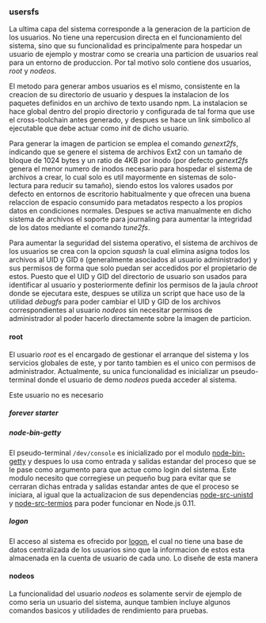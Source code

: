 ### usersfs

La ultima capa del sistema corresponde a la generacion de la particion de los
usuarios. No tiene una repercusion directa en el funcionamiento del sistema,
sino que su funcionalidad es principalmente para hospedar un usuario de ejemplo
y mostrar como se crearia una particion de usuarios real para un entorno de
produccion. Por tal motivo solo contiene dos usuarios, *root* y *nodeos*.

El metodo para generar ambos usuarios es el mismo, consistente en la creacion de
su directorio de usuario y despues la instalacion de los paquetes definidos en
un archivo de texto usando npm. La instalacion se hace global dentro del propio
directorio y configurada de tal forma que use el cross-toolchain antes generado,
y despues se hace un link simbolico al ejecutable que debe actuar como *init* de
dicho usuario.

Para generar la imagen de particion se emplea el comando *genext2fs*, indicando
que se genere el sistema de archivos Ext2 con un tamaño de bloque de 1024 bytes
y un ratio de 4KB por inodo (por defecto *genext2fs* genera el menor numero de
inodos necesario para hospedar el sistema de archivos a crear, lo cual solo es
util mayormente en sistemas de solo-lectura para reducir su tamaño), siendo
estos los valores usados por defecto en entornos de escritorio habitualmente y
que ofrecen una buena relaccion de espacio consumido para metadatos respecto a
los propios datos en condiciones normales. Despues se activa manualmente en
dicho sistema de archivos el soporte para journaling para aumentar la integridad
de los datos mediante el comando *tune2fs*.

Para aumentar la seguridad del sistema operativo, el sistema de archivos de los
usuarios se crea con la opcion *squash* la cual elimina asigna todos los
archivos al UID y GID ```0``` (generalmente asociados al usuario administrador)
y sus permisos de forma que solo puedan ser accedidos por el propietario de
estos. Puesto que el UID y GID del directorio de usuario son usados para
identificar al usuario y posteriormente definir los permisos de la jaula
*chroot* donde se ejecutara este, despues se utiliza un script que hace uso de
la utilidad *debugfs* para poder cambiar el UID y GID de los archivos
correspondientes al usuario *nodeos* sin necesitar permisos de administrador al
poder hacerlo directamente sobre la imagen de particion.

#### root

El usuario *root* es el encargado de gestionar el arranque del sistema y los
servicios globales de este, y por tanto tambien es el unico con permisos de
administrador. Actualmente, su unica funcionalidad es inicializar un
pseudo-terminal donde el usuario de demo *nodeos* pueda acceder al sistema.

Este usuario no es necesario

##### forever starter

##### node-bin-getty

El pseudo-terminal ```/dev/console``` es inicializado por el modulo
[node-bin-getty](https://github.com/netlovers/node-bin-getty) y despues lo usa
como entrada y salidas estandar del proceso que se le pase como argumento para
que actue como login del sistema. Este modulo necesito que corregiese un pequeño
bug para evitar que se cerraran dichas entrada y salidas estandar antes de que
el proceso se iniciara, al igual que la actualizacion de sus dependencias
[node-src-unistd](https://github.com/netlovers/node-src-unistd) y
[node-src-termios](https://github.com/netlovers/node-src-termios) para poder
funcionar en Node.js 0.11.

##### logon

El acceso al sistema es ofrecido por [logon](https://github.com/piranna/logon),
el cual no tiene una base de datos centralizada de los usuarios sino que la
informacion de estos esta almacenada en la cuenta de usuario de cada uno. Lo
diseñe de esta manera




#### nodeos

La funcionalidad del usuario *nodeos* es solamente servir de ejemplo de como
seria un usuario del sistema, aunque tambien incluye algunos comandos basicos y
utilidades de rendimiento para pruebas.

